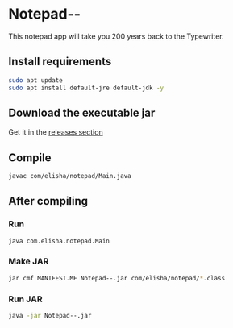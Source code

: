 # Notepad--

This notepad app will take you 200 years back to the Typewriter.

## Install requirements

```sh
sudo apt update
sudo apt install default-jre default-jdk -y
```

## Download the executable jar

Get it in the [releases section](https://github.com/donno2048/Notepad--/releases)

## Compile

```sh
javac com/elisha/notepad/Main.java
```

## After compiling

### Run

```sh
java com.elisha.notepad.Main
```

### Make JAR

```sh
jar cmf MANIFEST.MF Notepad--.jar com/elisha/notepad/*.class
```

### Run JAR

```sh
java -jar Notepad--.jar
```

